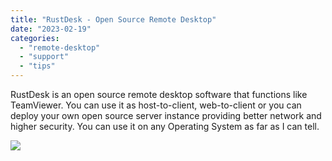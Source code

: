 ```yaml
---
title: "RustDesk - Open Source Remote Desktop"
date: "2023-02-19"
categories: 
  - "remote-desktop"
  - "support"
  - "tips"
---
```


RustDesk is an open source remote desktop software that functions like TeamViewer. You can use it as host-to-client, web-to-client or you can deploy your own open source server instance providing better network and higher security. You can use it on any Operating System as far as I can tell.

[![](images/rustdesk_clients.jpg)](https://rustdesk.com/)
